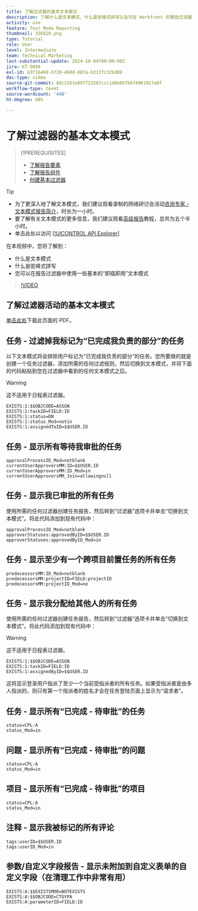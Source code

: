 ```yaml
---
title: 了解过滤器的基本文本模式
description: 了解什么是文本模式、什么是驼峰式拼写以及可在 Workfront 的报告过滤器中使用的一些基本的“即插即用”文本模式。
activity: use
feature: Text Mode Reporting
thumbnail: 336820.png
type: Tutorial
role: User
level: Intermediate
team: Technical Marketing
last-substantial-update: 2024-10-04T00:00:00Z
jira: KT-9086
exl-id: b3f16468-b720-468d-887a-b313fc32bd89
doc-type: video
source-git-commit: 88c2161e897f23587ccc1d0e867b6f8961927a0f
workflow-type: tm+mt
source-wordcount: '440'
ht-degree: 98%

---
```


# 了解过滤器的基本文本模式

>[!PREREQUISITES]
>
>* [了解报告要素](https://experienceleague.adobe.com/docs/workfront-learn/tutorials-workfront/reporting/basic-reporting/reporting-elements.html?lang=zh-hans)
>* [了解报告组件](https://experienceleague.adobe.com/docs/workfront-learn/tutorials-workfront/reporting/basic-reporting/reporting-components.html?lang=zh-hans)
>* [创建基本过滤器](https://experienceleague.adobe.com/docs/workfront-learn/tutorials-workfront/reporting/intermediate-reporting/basic-text-mode-for-filters.html?lang=zh-hans)


>[!TIP]
>
>* 为了更深入地了解文本模式，我们建议观看录制的网络研讨会活动[咨询专家 - 文本模式报告简介](https://experienceleague.adobe.com/docs/workfront-events/events/reporting-and-dashboards/introduction-to-text-mode-reporting.html?lang=zh-hans)，时长为一小时。
>* 要了解有关文本模式的更多信息，我们建议观看[高级报告](https://experienceleague.adobe.com/docs/workfront-learn/tutorials-workfront/reporting/advanced-reporting/welcome-to-advanced-reporting.html?lang=zh-hans)教程，总共为五个半小时。
>* 单击此处以访问 [[!UICONTROL API Explorer]](https://developer.adobe.com/workfront/api-explorer/)


在本视频中，您将了解到：

* 什么是文本模式
* 什么是驼峰式拼写
* 您可以在报告过滤器中使用一些基本的“即插即用”文本模式

>[!VIDEO](https://video.tv.adobe.com/v/336820/?quality=12&learn=on)

## 了解过滤器活动的基本文本模式

[单击此处](/help/assets/understand-basic-text-mode-for-filters-activities.pdf)下载此页面的 PDF。

## 任务 - 过滤掉我标记为“已完成我负责的部分”的任务

以下文本模式将会排除用户标记为“已完成我负责的部分”的任务。您所要做的就是创建一个任务过滤器，添加所需的任何过滤规则，然后切换到文本模式，并将下面的代码粘贴到您在过滤器中看到的任何文本模式之后。


>[!WARNING]
>
> 这不适用于日程表过滤器。

```
EXISTS:1:$$OBJCODE=ASSGN  
EXISTS:1:taskID=FIELD:ID  
EXISTS:1:status=DN  
EXISTS:1:status_Mod=notin  
EXISTS:1:assignedToID=$$USER.ID 
```

## 任务 - 显示所有等待我审批的任务

```
approvalProcessID_Mod=notblank
currentUserApproversMM:ID=$$USER.ID
currentUserApproversMM:ID_Mod=in
currentUserApproversMM_Join=allowingnull
```

## 任务 - 显示我已审批的所有任务

使用所需的任何过滤器创建任务报告，然后转到“过滤器”选项卡并单击“切换到文本模式”。将此代码添加到现有代码中：

```
approvalProcessID_Mod=notblank
approverStatuses:approvedByID=$$USER.ID
approverStatuses:approvedByID_Mod=in
```

## 任务 - 显示至少有一个跨项目前置任务的所有任务

```
predecessorsMM:ID_Mod=notblank
predecessorsMM:projectID=FIELD:projectID
predecessorsMM:projectID_Mod=ne
```

## 任务 - 显示我分配给其他人的所有任务

使用所需的任何过滤器创建任务报告，然后转到“过滤器”选项卡并单击“切换到文本模式”。将此代码添加到现有代码中：

>[!WARNING]
> 
> 这不适用于日程表过滤器。

```
EXISTS:1:$$OBJCODE=ASSGN
EXISTS:1:taskID=FIELD:ID
EXISTS:1:assignedByID=$$USER.ID
```

这将显示登录用户指派了至少一个当前受指派者的所有任务。如果受指派者是由多人指派的，则只有第一个指派者的姓名才会在任务登陆页面上显示为“请求者”。

## 任务 - 显示所有“已完成 - 待审批”的任务

```
status=CPL:A
status_Mod=in
```


## 问题 - 显示所有“已完成 - 待审批”的问题

```
status=CPL:A
status_Mod=in
```


## 项目 - 显示所有“已完成 - 待审批”的项目

```
status=CPL:A
status_Mod=in
```


## 注释 - 显示我被标记的所有评论

```
tags:userID=$$USER.ID
tags:userID_Mod=in
```


## 参数/自定义字段报告 - 显示未附加到自定义表单的自定义字段（在清理工作中非常有用）

```
EXISTS:A:$$EXISTSMOD=NOTEXISTS
EXISTS:A:$$OBJCODE=CTGYPA
EXISTS:A:parameterID=FIELD:ID
```
